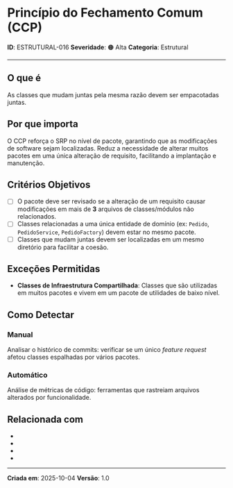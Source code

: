 # Princípio do Fechamento Comum (CCP)
<!-- markdownlint-disable MD012 MD029 MD031 MD032 MD036 -->

**ID**: ESTRUTURAL-016
**Severidade**: 🟠 Alta
**Categoria**: Estrutural

---

## O que é

As classes que mudam juntas pela mesma razão devem ser empacotadas juntas.

## Por que importa

O CCP reforça o SRP no nível de pacote, garantindo que as modificações de software sejam localizadas. Reduz a necessidade de alterar muitos pacotes em uma única alteração de requisito, facilitando a implantação e manutenção.

## Critérios Objetivos

- [ ] O pacote deve ser revisado se a alteração de um requisito causar modificações em mais de **3** arquivos de classes/módulos não relacionados.
- [ ] Classes relacionadas a uma única entidade de domínio (ex: `Pedido`, `PedidoService`, `PedidoFactory`) devem estar no mesmo pacote.
- [ ] Classes que mudam juntas devem ser localizadas em um mesmo diretório para facilitar a coesão.

## Exceções Permitidas

- **Classes de Infraestrutura Compartilhada**: Classes que são utilizadas em muitos pacotes e vivem em um pacote de utilidades de baixo nível.

## Como Detectar

### Manual

Analisar o histórico de commits: verificar se um único *feature request* afetou classes espalhadas por vários pacotes.

### Automático

Análise de métricas de código: ferramentas que rastreiam arquivos alterados por funcionalidade.

## Relacionada com

- [COMPORTAMENTAL-010]: reforça (SRP)
- [ESTRUTURAL-015]: complementa (Coesão de Pacotes)
- [ESTRUTURAL-007]: reforça (Limite de Linhas)
- [ESTRUTURAL-017]: complementa (CRP)

---

**Criada em**: 2025-10-04
**Versão**: 1.0
